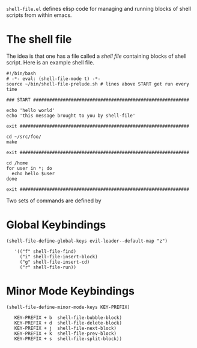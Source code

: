 `shell-file.el` defines elisp code for managing and running blocks of
shell scripts from within emacs.

# The shell file #

The idea is that one has a file called a *shell file* containing
blocks of shell script.  Here is an example shell file.

    #!/bin/bash
    # -*- eval: (shell-file-mode t) -*-
    source ~/bin/shell-file-prelude.sh # lines above START get run every time

    ### START ##########################################################

    echo 'hello world'
    echo 'this message brought to you by shell-file'

    exit ###############################################################

    cd ~/src/foo/
    make

    exit ###############################################################

    cd /home
    for user in *; do
      echo hello $user
    done

    exit ###############################################################

Two sets of commands are defined by 

# Global Keybindings #

    (shell-file-define-global-keys evil-leader--default-map "z")

       '(("f" shell-file-find)
         ("i" shell-file-insert-block)
         ("g" shell-file-insert-cd)
         ("r" shell-file-run))

# Minor Mode Keybindings #

    (shell-file-define-minor-mode-keys KEY-PREFIX)

       KEY-PREFIX + b  shell-file-bubble-block)
       KEY-PREFIX + d  shell-file-delete-block)
       KEY-PREFIX + j  shell-file-next-block)
       KEY-PREFIX + k  shell-file-prev-block)
       KEY-PREFIX + s  shell-file-split-block))
